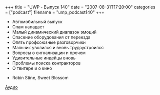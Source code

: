 +++
title = "UWP - Выпуск 140"
date = "2007-08-31T17:20:00"
categories = ["podcast"]
filename = "ump_podcast140"
+++


- Автомобильный выпуск
- Спам нападает
- Малый динамический диапазон эмоций
- Спасение оборудования от переезда
- Опять профсоюзные разговорчики
- Мальчик уволился и вновь трудоустроился
- Вопросы о сигнализации и прочем
- Удивительные индейцы вновь
- Проблемы поиска контракторов
- О твитере и о кино


* Robin Stine, Sweet Blossom

[Аудио](https://podcast.umputun.com/media/ump_podcast140.mp3)
<audio src="https://podcast.umputun.com/media/ump_podcast140.mp3" preload="none">